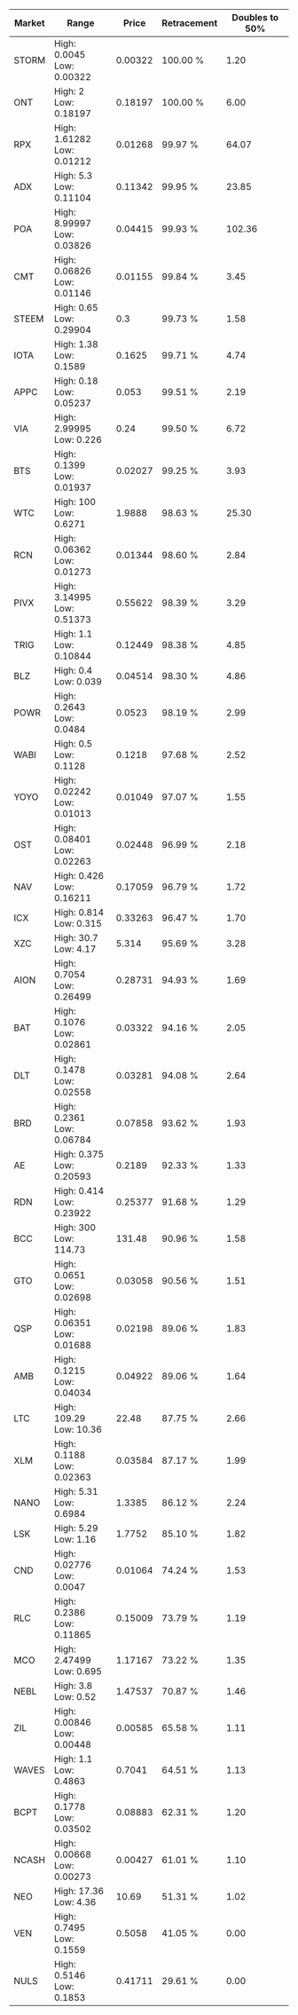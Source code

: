 | Market | Range | Price| Retracement | Doubles to 50% |
| --- | --- | --- | --- | --- |
| STORM | High: 0.0045<br />Low: 0.00322 | 0.00322 | 100.00 % | 1.20 |
| ONT | High: 2<br />Low: 0.18197 | 0.18197 | 100.00 % | 6.00 |
| RPX | High: 1.61282<br />Low: 0.01212 | 0.01268 | 99.97 % | 64.07 |
| ADX | High: 5.3<br />Low: 0.11104 | 0.11342 | 99.95 % | 23.85 |
| POA | High: 8.99997<br />Low: 0.03826 | 0.04415 | 99.93 % | 102.36 |
| CMT | High: 0.06826<br />Low: 0.01146 | 0.01155 | 99.84 % | 3.45 |
| STEEM | High: 0.65<br />Low: 0.29904 | 0.3 | 99.73 % | 1.58 |
| IOTA | High: 1.38<br />Low: 0.1589 | 0.1625 | 99.71 % | 4.74 |
| APPC | High: 0.18<br />Low: 0.05237 | 0.053 | 99.51 % | 2.19 |
| VIA | High: 2.99995<br />Low: 0.226 | 0.24 | 99.50 % | 6.72 |
| BTS | High: 0.1399<br />Low: 0.01937 | 0.02027 | 99.25 % | 3.93 |
| WTC | High: 100<br />Low: 0.6271 | 1.9888 | 98.63 % | 25.30 |
| RCN | High: 0.06362<br />Low: 0.01273 | 0.01344 | 98.60 % | 2.84 |
| PIVX | High: 3.14995<br />Low: 0.51373 | 0.55622 | 98.39 % | 3.29 |
| TRIG | High: 1.1<br />Low: 0.10844 | 0.12449 | 98.38 % | 4.85 |
| BLZ | High: 0.4<br />Low: 0.039 | 0.04514 | 98.30 % | 4.86 |
| POWR | High: 0.2643<br />Low: 0.0484 | 0.0523 | 98.19 % | 2.99 |
| WABI | High: 0.5<br />Low: 0.1128 | 0.1218 | 97.68 % | 2.52 |
| YOYO | High: 0.02242<br />Low: 0.01013 | 0.01049 | 97.07 % | 1.55 |
| OST | High: 0.08401<br />Low: 0.02263 | 0.02448 | 96.99 % | 2.18 |
| NAV | High: 0.426<br />Low: 0.16211 | 0.17059 | 96.79 % | 1.72 |
| ICX | High: 0.814<br />Low: 0.315 | 0.33263 | 96.47 % | 1.70 |
| XZC | High: 30.7<br />Low: 4.17 | 5.314 | 95.69 % | 3.28 |
| AION | High: 0.7054<br />Low: 0.26499 | 0.28731 | 94.93 % | 1.69 |
| BAT | High: 0.1076<br />Low: 0.02861 | 0.03322 | 94.16 % | 2.05 |
| DLT | High: 0.1478<br />Low: 0.02558 | 0.03281 | 94.08 % | 2.64 |
| BRD | High: 0.2361<br />Low: 0.06784 | 0.07858 | 93.62 % | 1.93 |
| AE | High: 0.375<br />Low: 0.20593 | 0.2189 | 92.33 % | 1.33 |
| RDN | High: 0.414<br />Low: 0.23922 | 0.25377 | 91.68 % | 1.29 |
| BCC | High: 300<br />Low: 114.73 | 131.48 | 90.96 % | 1.58 |
| GTO | High: 0.0651<br />Low: 0.02698 | 0.03058 | 90.56 % | 1.51 |
| QSP | High: 0.06351<br />Low: 0.01688 | 0.02198 | 89.06 % | 1.83 |
| AMB | High: 0.1215<br />Low: 0.04034 | 0.04922 | 89.06 % | 1.64 |
| LTC | High: 109.29<br />Low: 10.36 | 22.48 | 87.75 % | 2.66 |
| XLM | High: 0.1188<br />Low: 0.02363 | 0.03584 | 87.17 % | 1.99 |
| NANO | High: 5.31<br />Low: 0.6984 | 1.3385 | 86.12 % | 2.24 |
| LSK | High: 5.29<br />Low: 1.16 | 1.7752 | 85.10 % | 1.82 |
| CND | High: 0.02776<br />Low: 0.0047 | 0.01064 | 74.24 % | 1.53 |
| RLC | High: 0.2386<br />Low: 0.11865 | 0.15009 | 73.79 % | 1.19 |
| MCO | High: 2.47499<br />Low: 0.695 | 1.17167 | 73.22 % | 1.35 |
| NEBL | High: 3.8<br />Low: 0.52 | 1.47537 | 70.87 % | 1.46 |
| ZIL | High: 0.00846<br />Low: 0.00448 | 0.00585 | 65.58 % | 1.11 |
| WAVES | High: 1.1<br />Low: 0.4863 | 0.7041 | 64.51 % | 1.13 |
| BCPT | High: 0.1778<br />Low: 0.03502 | 0.08883 | 62.31 % | 1.20 |
| NCASH | High: 0.00668<br />Low: 0.00273 | 0.00427 | 61.01 % | 1.10 |
| NEO | High: 17.36<br />Low: 4.36 | 10.69 | 51.31 % | 1.02 |
| VEN | High: 0.7495<br />Low: 0.1559 | 0.5058 | 41.05 % | 0.00 |
| NULS | High: 0.5146<br />Low: 0.1853 | 0.41711 | 29.61 % | 0.00 |
